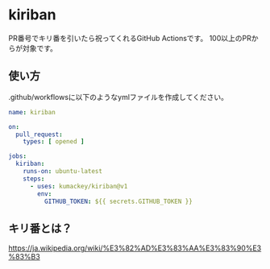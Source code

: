 # kiriban

PR番号でキリ番を引いたら祝ってくれるGitHub Actionsです。
100以上のPRからが対象です。

## 使い方

.github/workflowsに以下のようなymlファイルを作成してください。

```yml:.github/workflows/kiriban.yml
name: kiriban

on:
  pull_request:
    types: [ opened ]

jobs:
  kiriban:
    runs-on: ubuntu-latest
    steps:
      - uses: kumackey/kiriban@v1
        env:
          GITHUB_TOKEN: ${{ secrets.GITHUB_TOKEN }}

```

## キリ番とは？

https://ja.wikipedia.org/wiki/%E3%82%AD%E3%83%AA%E3%83%90%E3%83%B3